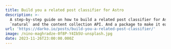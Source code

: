 ```yaml
---
title: Build you a related post classifier for Astro
description: >-
  A step-by-step guide on how to build a related post classifier for Astro using
  `natural` and the content collection API. And a package to make it easier.
url: 'https://darko.io/posts/build-you-a-related-post-classifier/'
image: /nino-maghradze-0f8P-Y4Ib5U-unsplash.jpg
date: 2023-11-26T23:00:00.000Z
---
```


